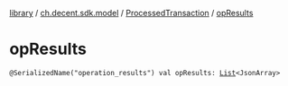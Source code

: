 [library](../../index.md) / [ch.decent.sdk.model](../index.md) / [ProcessedTransaction](index.md) / [opResults](./op-results.md)

# opResults

`@SerializedName("operation_results") val opResults: `[`List`](https://kotlinlang.org/api/latest/jvm/stdlib/kotlin.collections/-list/index.html)`<JsonArray>`
